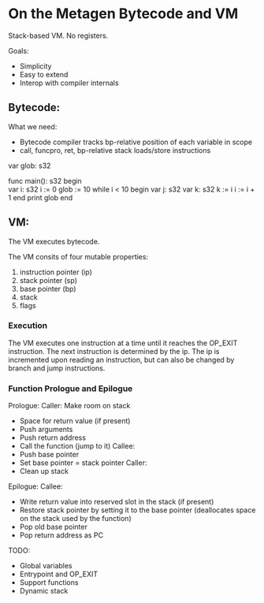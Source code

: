 # On the Metagen Bytecode and VM 

Stack-based VM. No registers.

Goals:
- Simplicity
- Easy to extend
- Interop with compiler internals

## Bytecode:

What we need:
- Bytecode compiler tracks bp-relative position of each variable in scope
- call, funcpro, ret, bp-relative stack loads/store instructions


var glob: s32

func main(): s32
begin   
    var i: s32
    i := 0
    glob := 10
    while i < 10
    begin
        var j: s32
        var k: s32
        k := i
        i := i + 1
    end
    print glob
end


## VM:
The VM executes bytecode.

The VM consits of four mutable properties:
1. instruction pointer (ip)
2. stack pointer (sp)
3. base pointer (bp)
4. stack
5. flags

### Execution
The VM executes one instruction at a time until it reaches the OP_EXIT instruction. The next instruction is determined by the ip. The ip is incremented upon reading an instruction, but can also be changed by branch and jump instructions.


### Function Prologue and Epilogue

Prologue:
Caller:
Make room on stack
- Space for return value (if present)
- Push arguments
- Push return address
- Call the function (jump to it)
Callee:
- Push base pointer
- Set base pointer = stack pointer
Caller:
- Clean up stack

Epilogue:
Callee:
- Write return value into reserved slot in the stack (if present)
- Restore stack pointer by setting it to the base pointer (deallocates space on the stack used by the function)
- Pop old base pointer
- Pop return address as PC




TODO:
- Global variables
- Entrypoint and OP_EXIT
- Support functions
- Dynamic stack


